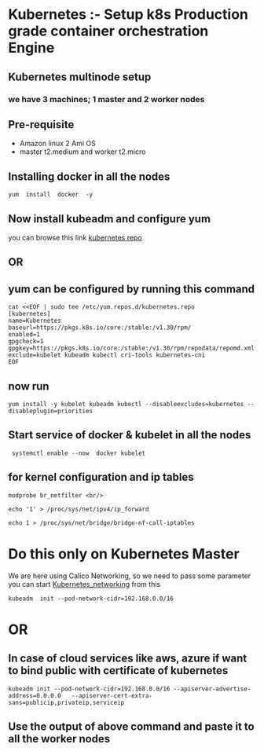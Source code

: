 # Kubernetes :- Setup k8s Production grade container orchestration Engine
## Kubernetes multinode setup
### we have 3 machines; 1 master and 2 worker nodes
## Pre-requisite
+   Amazon linux 2 Ami OS 
+   master t2.medium and worker t2.micro
## Installing docker in all the nodes
    yum  install  docker  -y
## Now install kubeadm and configure yum
you can browse this link [kubernetes repo](https://kubernetes.io/docs/setup/production-environment/tools/kubeadm/install-kubeadm/)  <br/>
## OR 
## yum can be configured by running this command 
    cat <<EOF | sudo tee /etc/yum.repos.d/kubernetes.repo
    [kubernetes]
    name=Kubernetes
    baseurl=https://pkgs.k8s.io/core:/stable:/v1.30/rpm/
    enabled=1
    gpgcheck=1
    gpgkey=https://pkgs.k8s.io/core:/stable:/v1.30/rpm/repodata/repomd.xml.key
    exclude=kubelet kubeadm kubectl cri-tools kubernetes-cni
    EOF
## now run 
    yum install -y kubelet kubeadm kubectl --disableexcludes=kubernetes --disableplugin=priorities

## Start service of docker & kubelet in all the nodes 
     systemctl enable --now  docker kubelet

## for kernel configuration and ip tables
```
modprobe br_netfilter <br/>
```
```
echo '1' > /proc/sys/net/ipv4/ip_forward 
```
```
echo 1 > /proc/sys/net/bridge/bridge-nf-call-iptables
```

 # Do this only on Kubernetes Master 
 
 We are here using Calico Networking, so we need to pass some parameter 
 you can start [Kubernetes_networking](https://kubernetes.io/docs/setup/production-environment/tools/kubeadm/create-cluster-kubeadm/) from this  <br/>

 ```
kubeadm  init --pod-network-cidr=192.168.0.0/16
```
# OR
## In case of cloud services like aws, azure if want to bind public with certificate of kubernetes 
```
kubeadm init --pod-network-cidr=192.168.0.0/16 --apiserver-advertise-address=0.0.0.0   --apiserver-cert-extra-sans=publicip,privateip,serviceip
```

 ## Use the output of above command and paste it to all the worker nodes
